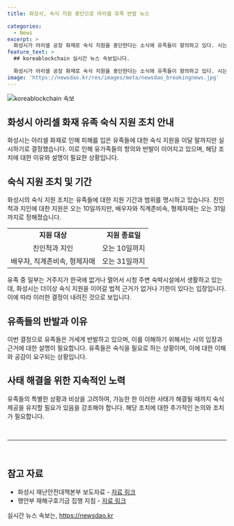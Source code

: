 ```yaml
---
title: 화성시, 숙식 지원 중단으로 아리셀 유족 반발 뉴스

categories:
  - News
excerpt: >
  화성시가 아리셀 공장 화재로 숙식 지원을 중단한다는 소식에 유족들이 항의하고 있다. 시는 법적 근거와 기한으로 인해 더 이상의 지원이 어렵다고 설명하고 있지만, 유족들은 갈 곳이 없다며 반대하고 있다. 노동시민사회단체는 중국 유족의 특수성을 감안해 지원을 유지해야 한다고 주장하고 있다. 유족들은 시장과 면담을 요구하며 분향소 앞에서 농성 중이다. (153자)
feature_text: >
  ## koreablockchain 실시간 뉴스 속보입니다.

  화성시가 아리셀 공장 화재로 숙식 지원을 중단한다는 소식에 유족들이 항의하고 있다. 시는 법적 근거와 기한으로 인해 더 이상의 지원이 어렵다고 설명하고 있지만, 유족들은 갈 곳이 없다며 반대하고 있다. 노동시민사회단체는 중국 유족의 특수성을 감안해 지원을 유지해야 한다고 주장하고 있다. 유족들은 시장과 면담을 요구하며 분향소 앞에서 농성 중이다. (153자)
image: 'https://newsdao.kr/res/images/meta/newsdao_breakingnews.jpg'
---
```


<p><img src="https://newsdao.kr/res/images/meta/newsdao_breakingnews.jpg" alt="koreablockchain 속보" /></p>

<h2 data-ke-size="size26">화성시 아리셀 화재 유족 숙식 지원 조치 안내</h2>

<p data-ke-size="size16">화성시는 아리셀 화재로 인해 피해를 입은 유족들에 대한 숙식 지원을 이달 말까지만 실시하기로 결정했습니다. 이로 인해 유가족들의 항의와 반발이 이어지고 있으며, 해당 조치에 대한 이유와 설명이 필요한 상황입니다.</p>

<h2 data-ke-size="size24">숙식 지원 조치 및 기간</h2>

<p data-ke-size="size16">화성시의 숙식 지원 조치는 유족들에 대한 지원 기간과 범위를 명시하고 있습니다. 친인척과 지인에 대한 지원은 오는 10일까지만, 배우자와 직계존비속, 형제자매는 오는 31일까지로 정해졌습니다.</p>

<table>
  <tr>
    <td style="text-align: center; height: 17px;"><b>지원 대상</b></td>
    <td style="text-align: center; height: 17px;"><b>지원 종료일</b></td>
  </tr>
  <tr>
    <td style="text-align: center; height: 17px;">친인척과 지인</td>
    <td style="text-align: center; height: 17px;">오는 10일까지</td>
  </tr>
  <tr>
    <td style="text-align: center; height: 17px;">배우자, 직계존비속, 형제자매</td>
    <td style="text-align: center; height: 17px;">오는 31일까지</td>
  </tr>
</table>

<p data-ke-size="size16">유족 중 일부는 거주지가 한국에 없거나 멀어서 시청 주변 숙박시설에서 생활하고 있는데, 화성시는 더이상 숙식 지원을 이어갈 법적 근거가 없거나 기한이 있다는 입장입니다. 이에 따라 이러한 결정이 내려진 것으로 보입니다.</p>

<h2 data-ke-size="size24">유족들의 반발과 이유</h2>

<p data-ke-size="size16">이번 결정으로 유족들은 거세게 반발하고 있으며, 이를 이해하기 위해서는 시의 입장과 근거에 대한 설명이 필요합니다. 유족들은 숙식을 필요로 하는 상황이며, 이에 대한 이해와 공감이 요구되는 상황입니다.</p>

<h2 data-ke-size="size24">사태 해결을 위한 지속적인 노력</h2>

<p data-ke-size="size16">유족들의 특별한 상황과 비상을 고려하여, 가능한 한 이러한 사태가 해결될 때까지 숙식 제공을 유지할 필요가 있음을 강조해야 합니다. 해당 조치에 대한 추가적인 논의와 조치가 필요합니다.</p>

<p data-ke-size="size16">&nbsp;</p>

<hr>

<p data-ke-size="size16">&nbsp;</p>

<h2 data-ke-size="size26">참고 자료</h2>

<ul>
  <li>화성시 재난안전대책본부 보도자료 - <a href="자료 링크">자료 링크</a></li>
  <li>행안부 재해구호기금 집행 지침 - <a href="자료 링크">자료 링크</a></li>
</ul>
실시간 뉴스 속보는, <a href="https://newsdao.kr" rel="dofollow">https://newsdao.kr</a>


